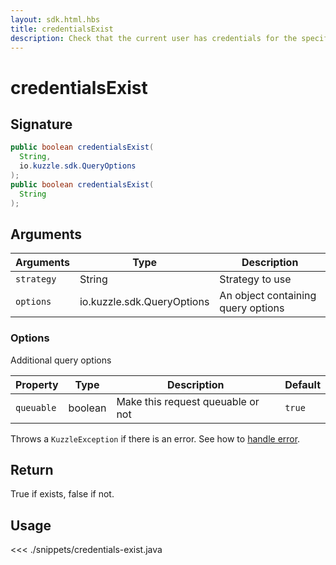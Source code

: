 ```yaml
---
layout: sdk.html.hbs
title: credentialsExist
description: Check that the current user has credentials for the specified strategy
---
```


# credentialsExist

## Signature

```java
public boolean credentialsExist(
  String,
  io.kuzzle.sdk.QueryOptions
);
public boolean credentialsExist(
  String
);
```

## Arguments

| Arguments  | Type                       | Description                        |
| ---------- | -------------------------- | ---------------------------------- |
| `strategy` | String                     | Strategy to use                    |
| `options`  | io.kuzzle.sdk.QueryOptions | An object containing query options |

### **Options**

Additional query options

| Property   | Type    | Description                       | Default |
| ---------- | ------- | --------------------------------- | ------- |
| `queuable` | boolean | Make this request queuable or not | `true`  |

Throws a `KuzzleException` if there is an error. See how to [handle error](/sdk/java/1/essentials/error-handling/).

## Return

True if exists, false if not.

## Usage

<<< ./snippets/credentials-exist.java
